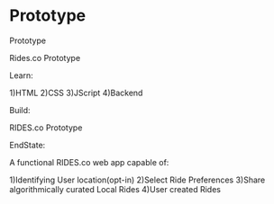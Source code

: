 # Prototype
Prototype
 
Rides.co Prototype
 
Learn:
 
1)HTML
2)CSS
3)JScript
4)Backend
 
Build:
 
RIDES.co Prototype
 
EndState:
 
A functional RIDES.co web app capable of:
 
1)Identifying User location(opt-in)
2)Select Ride Preferences
3)Share algorithmically curated Local Rides
4)User created Rides


